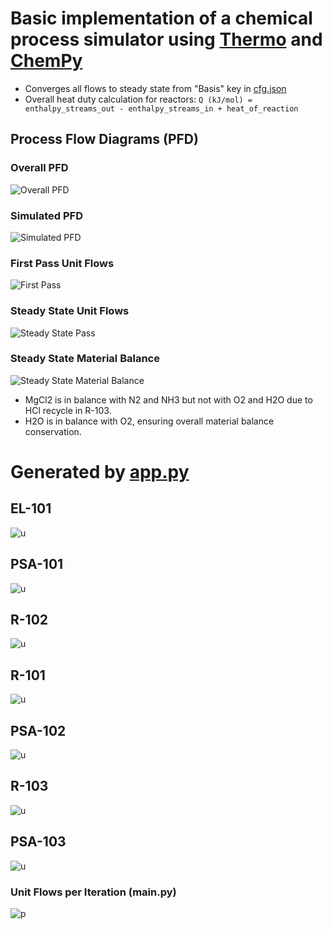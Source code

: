 # Basic implementation of a chemical process simulator using [Thermo](https://thermo.readthedocs.io/index.html#) and [ChemPy](https://bjodah.github.io/chempy/latest/)

- Converges all flows to steady state from "Basis" key in [cfg.json](https://github.com/hunterviolette/24spring/blob/main/che_capstone/cfg.json)
- Overall heat duty calculation for reactors: ```Q (kJ/mol) = enthalpy_streams_out - enthalpy_streams_in + heat_of_reaction ```

## Process Flow Diagrams (PFD)
### Overall PFD
![Overall PFD](assets/pfd.png)

### Simulated PFD
![Simulated PFD](assets/sim_pfd.png)

### First Pass Unit Flows 
![First Pass](assets/s0_pass.png)

### Steady State Unit Flows
![Steady State Pass](assets/ss_pass.png)

### Steady State Material Balance
![Steady State Material Balance](assets/ss_balance.png)
- MgCl2 is in balance with N2 and NH3 but not with O2 and H2O due to HCl recycle in R-103.
- H2O is in balance with O2, ensuring overall material balance conservation.

# Generated by [app.py](https://github.com/hunterviolette/24spring/blob/main/che_capstone/app.py)
## EL-101
![u](assets/el_101.png)

## PSA-101
![u](assets/psa_101.png)

## R-102
![u](assets/r_102.png)

## R-101
![u](assets/r_101.png)

## PSA-102
![u](assets/psa_102.png)

## R-103
![u](assets/r_103.png)

## PSA-103
![u](assets/psa_103.png)

### Unit Flows per Iteration (main.py)
![p](assets/iteration_table.png)